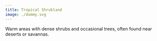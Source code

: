 ```yaml
---
title: Tropical Shrubland
image: ./dummy.svg
---
```


Warm areas with dense shrubs and occasional trees, often found near deserts or savannas.
